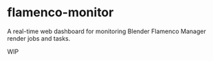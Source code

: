 # flamenco-monitor
A real-time web dashboard for monitoring Blender Flamenco Manager render jobs and tasks. 

WIP

